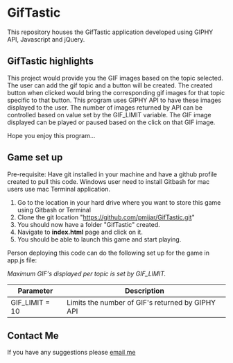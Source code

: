 # GifTastic #
This repository houses the GifTastic application developed using GIPHY API,  Javascript and jQuery.

## GifTastic highlights ##

This project would provide you the GIF images based on the topic selected. The user can add the gif topic and a button will be created. The created button when clicked would bring the corresponding gif images for that topic specific to that button. This program uses GIPHY API to have these images displayed to the user. The number of images returned by API can be controlled based on value set by the GIF_LIMIT variable. The GIF image displayed can be played or paused based on the click on that GIF image.

Hope you enjoy this program...

## Game set up ##

Pre-requisite:
Have git installed in your machine and have a github profile created to pull this code. 
Windows user need to install Gitbash for mac users use mac Terminal application.

1. Go to the location in your hard drive where you want to store this game using Gitbash or Terminal
2. Clone the git location "https://github.com/pmijar/GifTastic.git"
3. You should now have a folder "GifTastic" created.
4. Navigate to **index.html** page and click on it.
5. You should be able to launch this game and start playing.

Person deploying this code can do the following set up for the game in app.js file:

*Maximum GIF's displayed per topic is set by GIF_LIMIT.*          

|Parameter| Description|
|------------|-------------|
|GIF_LIMIT = 10| Limits the number of GIF's returned by GIPHY API |

## Contact Me ##  

If you have any suggestions please [email me](mailto:Prashanth.Mijar@gmail.com)

